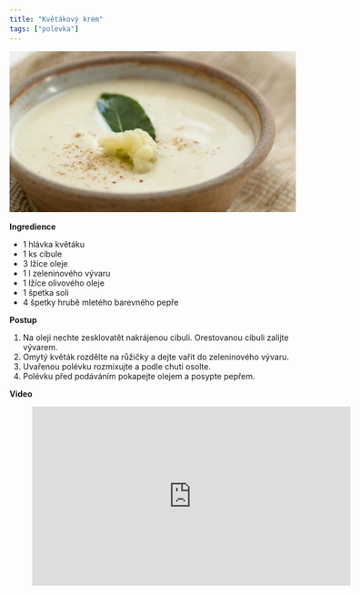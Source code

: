 ```yaml
---
title: "Květákový krém"
tags: ["polevka"]
---
```


![Kuskus](./images/kvetakovyKrem.jpg)

**Ingredience**

- 1 hlávka květáku
- 1 ks cibule
- 3 lžíce oleje
- 1 l zeleninového vývaru
- 1 lžíce olivového oleje
- 1 špetka soli
- 4 špetky hrubě mletého barevného pepře

**Postup**

1. Na oleji nechte zesklovatět nakrájenou cibuli. Orestovanou cibuli zalijte vývarem.
2. Omytý květák rozdělte na růžičky a dejte vařit do zeleninového vývaru.
3. Uvařenou polévku rozmixujte a podle chuti osolte.
4. Polévku před podáváním pokapejte olejem a posypte pepřem.

**Video**

<figure class="video_container">
  <iframe width="560" height="315" src="https://www.youtube.com/embed/l-0LA4cKNsw" frameborder="0" allow="accelerometer; autoplay; encrypted-media; gyroscope; picture-in-picture" allowfullscreen></iframe>
</figure>
